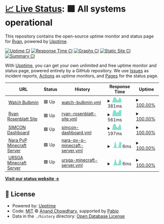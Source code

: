 # [📈 Live Status](https://upptime.ryanrosenblatt.com): <!--live status--> **🟩 All systems operational**

This repository contains the open-source uptime monitor and status page for [Ryan](https://upptime.ryanrosenblatt.com), powered by [Upptime](https://github.com/upptime/upptime).

[![Uptime CI](https://github.com/ryanmattt/upptime-tracking/workflows/Uptime%20CI/badge.svg)](https://github.com/ryanmattt/upptime-tracking/actions?query=workflow%3A%22Uptime+CI%22)
[![Response Time CI](https://github.com/ryanmattt/upptime-tracking/workflows/Response%20Time%20CI/badge.svg)](https://github.com/ryanmattt/upptime-tracking/actions?query=workflow%3A%22Response+Time+CI%22)
[![Graphs CI](https://github.com/ryanmattt/upptime-tracking/workflows/Graphs%20CI/badge.svg)](https://github.com/ryanmattt/upptime-tracking/actions?query=workflow%3A%22Graphs+CI%22)
[![Static Site CI](https://github.com/ryanmattt/upptime-tracking/workflows/Static%20Site%20CI/badge.svg)](https://github.com/ryanmattt/upptime-tracking/actions?query=workflow%3A%22Static+Site+CI%22)
[![Summary CI](https://github.com/ryanmattt/upptime-tracking/workflows/Summary%20CI/badge.svg)](https://github.com/ryanmattt/upptime-tracking/actions?query=workflow%3A%22Summary+CI%22)

With [Upptime](https://upptime.js.org), you can get your own unlimited and free uptime monitor and status page, powered entirely by a GitHub repository. We use [Issues](https://github.com/ryanmattt/upptime-tracking/issues) as incident reports, [Actions](https://github.com/ryanmattt/upptime-tracking/actions) as uptime monitors, and [Pages](https://upptime.ryanrosenblatt.com) for the status page.

<!--start: status pages-->
<!-- This summary is generated by Upptime (https://github.com/upptime/upptime) -->
<!-- Do not edit this manually, your changes will be overwritten -->
<!-- prettier-ignore -->
| URL | Status | History | Response Time | Uptime |
| --- | ------ | ------- | ------------- | ------ |
| <img alt="" src="https://icons.duckduckgo.com/ip3/watch.bulbmin.com.ico" height="13"> [Watch Bulbmin](https://watch.bulbmin.com) | 🟩 Up | [watch-bulbmin.yml](https://github.com/ryanmattt/upptime-tracking/commits/HEAD/history/watch-bulbmin.yml) | <details><summary><img alt="Response time graph" src="./graphs/watch-bulbmin/response-time-week.png" height="20"> 381ms</summary><br><a href="https://upptime.ryanrosenblatt.com/history/watch-bulbmin"><img alt="Response time 334" src="https://img.shields.io/endpoint?url=https%3A%2F%2Fraw.githubusercontent.com%2Fryanmattt%2Fupptime-tracking%2FHEAD%2Fapi%2Fwatch-bulbmin%2Fresponse-time.json"></a><br><a href="https://upptime.ryanrosenblatt.com/history/watch-bulbmin"><img alt="24-hour response time 281" src="https://img.shields.io/endpoint?url=https%3A%2F%2Fraw.githubusercontent.com%2Fryanmattt%2Fupptime-tracking%2FHEAD%2Fapi%2Fwatch-bulbmin%2Fresponse-time-day.json"></a><br><a href="https://upptime.ryanrosenblatt.com/history/watch-bulbmin"><img alt="7-day response time 381" src="https://img.shields.io/endpoint?url=https%3A%2F%2Fraw.githubusercontent.com%2Fryanmattt%2Fupptime-tracking%2FHEAD%2Fapi%2Fwatch-bulbmin%2Fresponse-time-week.json"></a><br><a href="https://upptime.ryanrosenblatt.com/history/watch-bulbmin"><img alt="30-day response time 334" src="https://img.shields.io/endpoint?url=https%3A%2F%2Fraw.githubusercontent.com%2Fryanmattt%2Fupptime-tracking%2FHEAD%2Fapi%2Fwatch-bulbmin%2Fresponse-time-month.json"></a><br><a href="https://upptime.ryanrosenblatt.com/history/watch-bulbmin"><img alt="1-year response time 334" src="https://img.shields.io/endpoint?url=https%3A%2F%2Fraw.githubusercontent.com%2Fryanmattt%2Fupptime-tracking%2FHEAD%2Fapi%2Fwatch-bulbmin%2Fresponse-time-year.json"></a></details> | <details><summary><a href="https://upptime.ryanrosenblatt.com/history/watch-bulbmin">100.00%</a></summary><a href="https://upptime.ryanrosenblatt.com/history/watch-bulbmin"><img alt="All-time uptime 98.93%" src="https://img.shields.io/endpoint?url=https%3A%2F%2Fraw.githubusercontent.com%2Fryanmattt%2Fupptime-tracking%2FHEAD%2Fapi%2Fwatch-bulbmin%2Fuptime.json"></a><br><a href="https://upptime.ryanrosenblatt.com/history/watch-bulbmin"><img alt="24-hour uptime 100.00%" src="https://img.shields.io/endpoint?url=https%3A%2F%2Fraw.githubusercontent.com%2Fryanmattt%2Fupptime-tracking%2FHEAD%2Fapi%2Fwatch-bulbmin%2Fuptime-day.json"></a><br><a href="https://upptime.ryanrosenblatt.com/history/watch-bulbmin"><img alt="7-day uptime 100.00%" src="https://img.shields.io/endpoint?url=https%3A%2F%2Fraw.githubusercontent.com%2Fryanmattt%2Fupptime-tracking%2FHEAD%2Fapi%2Fwatch-bulbmin%2Fuptime-week.json"></a><br><a href="https://upptime.ryanrosenblatt.com/history/watch-bulbmin"><img alt="30-day uptime 98.93%" src="https://img.shields.io/endpoint?url=https%3A%2F%2Fraw.githubusercontent.com%2Fryanmattt%2Fupptime-tracking%2FHEAD%2Fapi%2Fwatch-bulbmin%2Fuptime-month.json"></a><br><a href="https://upptime.ryanrosenblatt.com/history/watch-bulbmin"><img alt="1-year uptime 98.93%" src="https://img.shields.io/endpoint?url=https%3A%2F%2Fraw.githubusercontent.com%2Fryanmattt%2Fupptime-tracking%2FHEAD%2Fapi%2Fwatch-bulbmin%2Fuptime-year.json"></a></details>
| <img alt="" src="https://icons.duckduckgo.com/ip3/ryanrosenblatt.com.ico" height="13"> [Ryan Rosenblatt Site](https://ryanrosenblatt.com) | 🟩 Up | [ryan-rosenblatt-site.yml](https://github.com/ryanmattt/upptime-tracking/commits/HEAD/history/ryan-rosenblatt-site.yml) | <details><summary><img alt="Response time graph" src="./graphs/ryan-rosenblatt-site/response-time-week.png" height="20"> 561ms</summary><br><a href="https://upptime.ryanrosenblatt.com/history/ryan-rosenblatt-site"><img alt="Response time 528" src="https://img.shields.io/endpoint?url=https%3A%2F%2Fraw.githubusercontent.com%2Fryanmattt%2Fupptime-tracking%2FHEAD%2Fapi%2Fryan-rosenblatt-site%2Fresponse-time.json"></a><br><a href="https://upptime.ryanrosenblatt.com/history/ryan-rosenblatt-site"><img alt="24-hour response time 447" src="https://img.shields.io/endpoint?url=https%3A%2F%2Fraw.githubusercontent.com%2Fryanmattt%2Fupptime-tracking%2FHEAD%2Fapi%2Fryan-rosenblatt-site%2Fresponse-time-day.json"></a><br><a href="https://upptime.ryanrosenblatt.com/history/ryan-rosenblatt-site"><img alt="7-day response time 561" src="https://img.shields.io/endpoint?url=https%3A%2F%2Fraw.githubusercontent.com%2Fryanmattt%2Fupptime-tracking%2FHEAD%2Fapi%2Fryan-rosenblatt-site%2Fresponse-time-week.json"></a><br><a href="https://upptime.ryanrosenblatt.com/history/ryan-rosenblatt-site"><img alt="30-day response time 528" src="https://img.shields.io/endpoint?url=https%3A%2F%2Fraw.githubusercontent.com%2Fryanmattt%2Fupptime-tracking%2FHEAD%2Fapi%2Fryan-rosenblatt-site%2Fresponse-time-month.json"></a><br><a href="https://upptime.ryanrosenblatt.com/history/ryan-rosenblatt-site"><img alt="1-year response time 528" src="https://img.shields.io/endpoint?url=https%3A%2F%2Fraw.githubusercontent.com%2Fryanmattt%2Fupptime-tracking%2FHEAD%2Fapi%2Fryan-rosenblatt-site%2Fresponse-time-year.json"></a></details> | <details><summary><a href="https://upptime.ryanrosenblatt.com/history/ryan-rosenblatt-site">100.00%</a></summary><a href="https://upptime.ryanrosenblatt.com/history/ryan-rosenblatt-site"><img alt="All-time uptime 99.01%" src="https://img.shields.io/endpoint?url=https%3A%2F%2Fraw.githubusercontent.com%2Fryanmattt%2Fupptime-tracking%2FHEAD%2Fapi%2Fryan-rosenblatt-site%2Fuptime.json"></a><br><a href="https://upptime.ryanrosenblatt.com/history/ryan-rosenblatt-site"><img alt="24-hour uptime 100.00%" src="https://img.shields.io/endpoint?url=https%3A%2F%2Fraw.githubusercontent.com%2Fryanmattt%2Fupptime-tracking%2FHEAD%2Fapi%2Fryan-rosenblatt-site%2Fuptime-day.json"></a><br><a href="https://upptime.ryanrosenblatt.com/history/ryan-rosenblatt-site"><img alt="7-day uptime 100.00%" src="https://img.shields.io/endpoint?url=https%3A%2F%2Fraw.githubusercontent.com%2Fryanmattt%2Fupptime-tracking%2FHEAD%2Fapi%2Fryan-rosenblatt-site%2Fuptime-week.json"></a><br><a href="https://upptime.ryanrosenblatt.com/history/ryan-rosenblatt-site"><img alt="30-day uptime 99.01%" src="https://img.shields.io/endpoint?url=https%3A%2F%2Fraw.githubusercontent.com%2Fryanmattt%2Fupptime-tracking%2FHEAD%2Fapi%2Fryan-rosenblatt-site%2Fuptime-month.json"></a><br><a href="https://upptime.ryanrosenblatt.com/history/ryan-rosenblatt-site"><img alt="1-year uptime 99.01%" src="https://img.shields.io/endpoint?url=https%3A%2F%2Fraw.githubusercontent.com%2Fryanmattt%2Fupptime-tracking%2FHEAD%2Fapi%2Fryan-rosenblatt-site%2Fuptime-year.json"></a></details>
| <img alt="" src="https://icons.duckduckgo.com/ip3/ursga.com.ico" height="13"> [SIMCON Dashboard](https://ursga.com/simcon) | 🟩 Up | [simcon-dashboard.yml](https://github.com/ryanmattt/upptime-tracking/commits/HEAD/history/simcon-dashboard.yml) | <details><summary><img alt="Response time graph" src="./graphs/simcon-dashboard/response-time-week.png" height="20"> 197ms</summary><br><a href="https://upptime.ryanrosenblatt.com/history/simcon-dashboard"><img alt="Response time 160" src="https://img.shields.io/endpoint?url=https%3A%2F%2Fraw.githubusercontent.com%2Fryanmattt%2Fupptime-tracking%2FHEAD%2Fapi%2Fsimcon-dashboard%2Fresponse-time.json"></a><br><a href="https://upptime.ryanrosenblatt.com/history/simcon-dashboard"><img alt="24-hour response time 137" src="https://img.shields.io/endpoint?url=https%3A%2F%2Fraw.githubusercontent.com%2Fryanmattt%2Fupptime-tracking%2FHEAD%2Fapi%2Fsimcon-dashboard%2Fresponse-time-day.json"></a><br><a href="https://upptime.ryanrosenblatt.com/history/simcon-dashboard"><img alt="7-day response time 197" src="https://img.shields.io/endpoint?url=https%3A%2F%2Fraw.githubusercontent.com%2Fryanmattt%2Fupptime-tracking%2FHEAD%2Fapi%2Fsimcon-dashboard%2Fresponse-time-week.json"></a><br><a href="https://upptime.ryanrosenblatt.com/history/simcon-dashboard"><img alt="30-day response time 160" src="https://img.shields.io/endpoint?url=https%3A%2F%2Fraw.githubusercontent.com%2Fryanmattt%2Fupptime-tracking%2FHEAD%2Fapi%2Fsimcon-dashboard%2Fresponse-time-month.json"></a><br><a href="https://upptime.ryanrosenblatt.com/history/simcon-dashboard"><img alt="1-year response time 160" src="https://img.shields.io/endpoint?url=https%3A%2F%2Fraw.githubusercontent.com%2Fryanmattt%2Fupptime-tracking%2FHEAD%2Fapi%2Fsimcon-dashboard%2Fresponse-time-year.json"></a></details> | <details><summary><a href="https://upptime.ryanrosenblatt.com/history/simcon-dashboard">100.00%</a></summary><a href="https://upptime.ryanrosenblatt.com/history/simcon-dashboard"><img alt="All-time uptime 98.90%" src="https://img.shields.io/endpoint?url=https%3A%2F%2Fraw.githubusercontent.com%2Fryanmattt%2Fupptime-tracking%2FHEAD%2Fapi%2Fsimcon-dashboard%2Fuptime.json"></a><br><a href="https://upptime.ryanrosenblatt.com/history/simcon-dashboard"><img alt="24-hour uptime 100.00%" src="https://img.shields.io/endpoint?url=https%3A%2F%2Fraw.githubusercontent.com%2Fryanmattt%2Fupptime-tracking%2FHEAD%2Fapi%2Fsimcon-dashboard%2Fuptime-day.json"></a><br><a href="https://upptime.ryanrosenblatt.com/history/simcon-dashboard"><img alt="7-day uptime 100.00%" src="https://img.shields.io/endpoint?url=https%3A%2F%2Fraw.githubusercontent.com%2Fryanmattt%2Fupptime-tracking%2FHEAD%2Fapi%2Fsimcon-dashboard%2Fuptime-week.json"></a><br><a href="https://upptime.ryanrosenblatt.com/history/simcon-dashboard"><img alt="30-day uptime 98.90%" src="https://img.shields.io/endpoint?url=https%3A%2F%2Fraw.githubusercontent.com%2Fryanmattt%2Fupptime-tracking%2FHEAD%2Fapi%2Fsimcon-dashboard%2Fuptime-month.json"></a><br><a href="https://upptime.ryanrosenblatt.com/history/simcon-dashboard"><img alt="1-year uptime 98.90%" src="https://img.shields.io/endpoint?url=https%3A%2F%2Fraw.githubusercontent.com%2Fryanmattt%2Fupptime-tracking%2FHEAD%2Fapi%2Fsimcon-dashboard%2Fuptime-year.json"></a></details>
| <img alt="" src="https://icons.duckduckgo.com/ip3/null.ico" height="13"> [Nara PvP Minecraft Server](naraclickies.online) | 🟩 Up | [nara-pv-p-minecraft-server.yml](https://github.com/ryanmattt/upptime-tracking/commits/HEAD/history/nara-pv-p-minecraft-server.yml) | <details><summary><img alt="Response time graph" src="./graphs/nara-pv-p-minecraft-server/response-time-week.png" height="20"> 6ms</summary><br><a href="https://upptime.ryanrosenblatt.com/history/nara-pv-p-minecraft-server"><img alt="Response time 5" src="https://img.shields.io/endpoint?url=https%3A%2F%2Fraw.githubusercontent.com%2Fryanmattt%2Fupptime-tracking%2FHEAD%2Fapi%2Fnara-pv-p-minecraft-server%2Fresponse-time.json"></a><br><a href="https://upptime.ryanrosenblatt.com/history/nara-pv-p-minecraft-server"><img alt="24-hour response time 5" src="https://img.shields.io/endpoint?url=https%3A%2F%2Fraw.githubusercontent.com%2Fryanmattt%2Fupptime-tracking%2FHEAD%2Fapi%2Fnara-pv-p-minecraft-server%2Fresponse-time-day.json"></a><br><a href="https://upptime.ryanrosenblatt.com/history/nara-pv-p-minecraft-server"><img alt="7-day response time 6" src="https://img.shields.io/endpoint?url=https%3A%2F%2Fraw.githubusercontent.com%2Fryanmattt%2Fupptime-tracking%2FHEAD%2Fapi%2Fnara-pv-p-minecraft-server%2Fresponse-time-week.json"></a><br><a href="https://upptime.ryanrosenblatt.com/history/nara-pv-p-minecraft-server"><img alt="30-day response time 5" src="https://img.shields.io/endpoint?url=https%3A%2F%2Fraw.githubusercontent.com%2Fryanmattt%2Fupptime-tracking%2FHEAD%2Fapi%2Fnara-pv-p-minecraft-server%2Fresponse-time-month.json"></a><br><a href="https://upptime.ryanrosenblatt.com/history/nara-pv-p-minecraft-server"><img alt="1-year response time 5" src="https://img.shields.io/endpoint?url=https%3A%2F%2Fraw.githubusercontent.com%2Fryanmattt%2Fupptime-tracking%2FHEAD%2Fapi%2Fnara-pv-p-minecraft-server%2Fresponse-time-year.json"></a></details> | <details><summary><a href="https://upptime.ryanrosenblatt.com/history/nara-pv-p-minecraft-server">100.00%</a></summary><a href="https://upptime.ryanrosenblatt.com/history/nara-pv-p-minecraft-server"><img alt="All-time uptime 100.00%" src="https://img.shields.io/endpoint?url=https%3A%2F%2Fraw.githubusercontent.com%2Fryanmattt%2Fupptime-tracking%2FHEAD%2Fapi%2Fnara-pv-p-minecraft-server%2Fuptime.json"></a><br><a href="https://upptime.ryanrosenblatt.com/history/nara-pv-p-minecraft-server"><img alt="24-hour uptime 100.00%" src="https://img.shields.io/endpoint?url=https%3A%2F%2Fraw.githubusercontent.com%2Fryanmattt%2Fupptime-tracking%2FHEAD%2Fapi%2Fnara-pv-p-minecraft-server%2Fuptime-day.json"></a><br><a href="https://upptime.ryanrosenblatt.com/history/nara-pv-p-minecraft-server"><img alt="7-day uptime 100.00%" src="https://img.shields.io/endpoint?url=https%3A%2F%2Fraw.githubusercontent.com%2Fryanmattt%2Fupptime-tracking%2FHEAD%2Fapi%2Fnara-pv-p-minecraft-server%2Fuptime-week.json"></a><br><a href="https://upptime.ryanrosenblatt.com/history/nara-pv-p-minecraft-server"><img alt="30-day uptime 100.00%" src="https://img.shields.io/endpoint?url=https%3A%2F%2Fraw.githubusercontent.com%2Fryanmattt%2Fupptime-tracking%2FHEAD%2Fapi%2Fnara-pv-p-minecraft-server%2Fuptime-month.json"></a><br><a href="https://upptime.ryanrosenblatt.com/history/nara-pv-p-minecraft-server"><img alt="1-year uptime 100.00%" src="https://img.shields.io/endpoint?url=https%3A%2F%2Fraw.githubusercontent.com%2Fryanmattt%2Fupptime-tracking%2FHEAD%2Fapi%2Fnara-pv-p-minecraft-server%2Fuptime-year.json"></a></details>
| <img alt="" src="https://icons.duckduckgo.com/ip3/null.ico" height="13"> [URSGA Minecraft Server](mc.ursga.com) | 🟩 Up | [ursga-minecraft-server.yml](https://github.com/ryanmattt/upptime-tracking/commits/HEAD/history/ursga-minecraft-server.yml) | <details><summary><img alt="Response time graph" src="./graphs/ursga-minecraft-server/response-time-week.png" height="20"> 6ms</summary><br><a href="https://upptime.ryanrosenblatt.com/history/ursga-minecraft-server"><img alt="Response time 5" src="https://img.shields.io/endpoint?url=https%3A%2F%2Fraw.githubusercontent.com%2Fryanmattt%2Fupptime-tracking%2FHEAD%2Fapi%2Fursga-minecraft-server%2Fresponse-time.json"></a><br><a href="https://upptime.ryanrosenblatt.com/history/ursga-minecraft-server"><img alt="24-hour response time 5" src="https://img.shields.io/endpoint?url=https%3A%2F%2Fraw.githubusercontent.com%2Fryanmattt%2Fupptime-tracking%2FHEAD%2Fapi%2Fursga-minecraft-server%2Fresponse-time-day.json"></a><br><a href="https://upptime.ryanrosenblatt.com/history/ursga-minecraft-server"><img alt="7-day response time 6" src="https://img.shields.io/endpoint?url=https%3A%2F%2Fraw.githubusercontent.com%2Fryanmattt%2Fupptime-tracking%2FHEAD%2Fapi%2Fursga-minecraft-server%2Fresponse-time-week.json"></a><br><a href="https://upptime.ryanrosenblatt.com/history/ursga-minecraft-server"><img alt="30-day response time 5" src="https://img.shields.io/endpoint?url=https%3A%2F%2Fraw.githubusercontent.com%2Fryanmattt%2Fupptime-tracking%2FHEAD%2Fapi%2Fursga-minecraft-server%2Fresponse-time-month.json"></a><br><a href="https://upptime.ryanrosenblatt.com/history/ursga-minecraft-server"><img alt="1-year response time 5" src="https://img.shields.io/endpoint?url=https%3A%2F%2Fraw.githubusercontent.com%2Fryanmattt%2Fupptime-tracking%2FHEAD%2Fapi%2Fursga-minecraft-server%2Fresponse-time-year.json"></a></details> | <details><summary><a href="https://upptime.ryanrosenblatt.com/history/ursga-minecraft-server">100.00%</a></summary><a href="https://upptime.ryanrosenblatt.com/history/ursga-minecraft-server"><img alt="All-time uptime 100.00%" src="https://img.shields.io/endpoint?url=https%3A%2F%2Fraw.githubusercontent.com%2Fryanmattt%2Fupptime-tracking%2FHEAD%2Fapi%2Fursga-minecraft-server%2Fuptime.json"></a><br><a href="https://upptime.ryanrosenblatt.com/history/ursga-minecraft-server"><img alt="24-hour uptime 100.00%" src="https://img.shields.io/endpoint?url=https%3A%2F%2Fraw.githubusercontent.com%2Fryanmattt%2Fupptime-tracking%2FHEAD%2Fapi%2Fursga-minecraft-server%2Fuptime-day.json"></a><br><a href="https://upptime.ryanrosenblatt.com/history/ursga-minecraft-server"><img alt="7-day uptime 100.00%" src="https://img.shields.io/endpoint?url=https%3A%2F%2Fraw.githubusercontent.com%2Fryanmattt%2Fupptime-tracking%2FHEAD%2Fapi%2Fursga-minecraft-server%2Fuptime-week.json"></a><br><a href="https://upptime.ryanrosenblatt.com/history/ursga-minecraft-server"><img alt="30-day uptime 100.00%" src="https://img.shields.io/endpoint?url=https%3A%2F%2Fraw.githubusercontent.com%2Fryanmattt%2Fupptime-tracking%2FHEAD%2Fapi%2Fursga-minecraft-server%2Fuptime-month.json"></a><br><a href="https://upptime.ryanrosenblatt.com/history/ursga-minecraft-server"><img alt="1-year uptime 100.00%" src="https://img.shields.io/endpoint?url=https%3A%2F%2Fraw.githubusercontent.com%2Fryanmattt%2Fupptime-tracking%2FHEAD%2Fapi%2Fursga-minecraft-server%2Fuptime-year.json"></a></details>

<!--end: status pages-->

[**Visit our status website →**](https://upptime.ryanrosenblatt.com)

## 📄 License

- Powered by: [Upptime](https://github.com/upptime/upptime)
- Code: [MIT](./LICENSE) © [Anand Chowdhary](https://anandchowdhary.com), supported by [Pabio](https://pabio.com)
- Data in the `./history` directory: [Open Database License](https://opendatacommons.org/licenses/odbl/1-0/)
